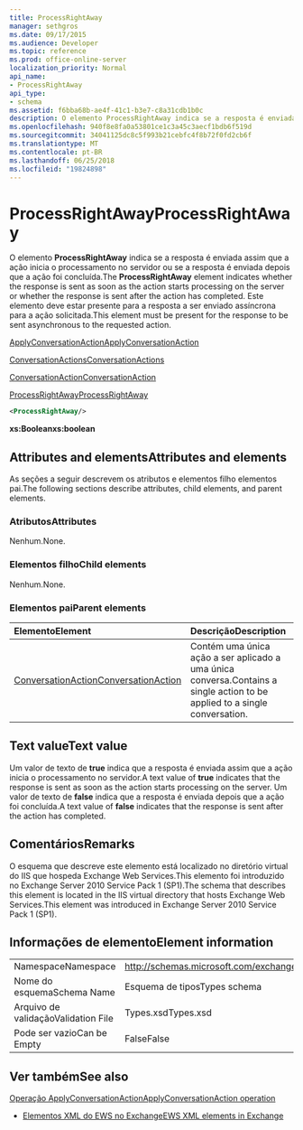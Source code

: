 ```yaml
---
title: ProcessRightAway
manager: sethgros
ms.date: 09/17/2015
ms.audience: Developer
ms.topic: reference
ms.prod: office-online-server
localization_priority: Normal
api_name:
- ProcessRightAway
api_type:
- schema
ms.assetid: f6bba68b-ae4f-41c1-b3e7-c8a31cdb1b0c
description: O elemento ProcessRightAway indica se a resposta é enviada assim que a ação inicia o processamento no servidor ou se a resposta é enviada depois que a ação foi concluída. Este elemento deve estar presente para a resposta a ser enviado assíncrona para a ação solicitada.
ms.openlocfilehash: 940f8e8fa0a53801ce1c3a45c3aecf1bdb6f519d
ms.sourcegitcommit: 34041125dc8c5f993b21cebfc4f8b72f0fd2cb6f
ms.translationtype: MT
ms.contentlocale: pt-BR
ms.lasthandoff: 06/25/2018
ms.locfileid: "19824898"
---
```

# <a name="processrightaway"></a><span data-ttu-id="92d8b-104">ProcessRightAway</span><span class="sxs-lookup"><span data-stu-id="92d8b-104">ProcessRightAway</span></span>

<span data-ttu-id="92d8b-105">O elemento **ProcessRightAway** indica se a resposta é enviada assim que a ação inicia o processamento no servidor ou se a resposta é enviada depois que a ação foi concluída.</span><span class="sxs-lookup"><span data-stu-id="92d8b-105">The **ProcessRightAway** element indicates whether the response is sent as soon as the action starts processing on the server or whether the response is sent after the action has completed.</span></span> <span data-ttu-id="92d8b-106">Este elemento deve estar presente para a resposta a ser enviado assíncrona para a ação solicitada.</span><span class="sxs-lookup"><span data-stu-id="92d8b-106">This element must be present for the response to be sent asynchronous to the requested action.</span></span> 
  
[<span data-ttu-id="92d8b-107">ApplyConversationAction</span><span class="sxs-lookup"><span data-stu-id="92d8b-107">ApplyConversationAction</span></span>](applyconversationaction.md)
  
[<span data-ttu-id="92d8b-108">ConversationActions</span><span class="sxs-lookup"><span data-stu-id="92d8b-108">ConversationActions</span></span>](conversationactions.md)
  
[<span data-ttu-id="92d8b-109">ConversationAction</span><span class="sxs-lookup"><span data-stu-id="92d8b-109">ConversationAction</span></span>](conversationaction.md)
  
[<span data-ttu-id="92d8b-110">ProcessRightAway</span><span class="sxs-lookup"><span data-stu-id="92d8b-110">ProcessRightAway</span></span>](processrightaway.md)
  
```XML
<ProcessRightAway/>
```

 <span data-ttu-id="92d8b-111">**xs:Boolean**</span><span class="sxs-lookup"><span data-stu-id="92d8b-111">**xs:boolean**</span></span>
## <a name="attributes-and-elements"></a><span data-ttu-id="92d8b-112">Attributes and elements</span><span class="sxs-lookup"><span data-stu-id="92d8b-112">Attributes and elements</span></span>

<span data-ttu-id="92d8b-113">As seções a seguir descrevem os atributos e elementos filho elementos pai.</span><span class="sxs-lookup"><span data-stu-id="92d8b-113">The following sections describe attributes, child elements, and parent elements.</span></span>
  
### <a name="attributes"></a><span data-ttu-id="92d8b-114">Atributos</span><span class="sxs-lookup"><span data-stu-id="92d8b-114">Attributes</span></span>

<span data-ttu-id="92d8b-115">Nenhum.</span><span class="sxs-lookup"><span data-stu-id="92d8b-115">None.</span></span>
  
### <a name="child-elements"></a><span data-ttu-id="92d8b-116">Elementos filho</span><span class="sxs-lookup"><span data-stu-id="92d8b-116">Child elements</span></span>

<span data-ttu-id="92d8b-117">Nenhum.</span><span class="sxs-lookup"><span data-stu-id="92d8b-117">None.</span></span>
  
### <a name="parent-elements"></a><span data-ttu-id="92d8b-118">Elementos pai</span><span class="sxs-lookup"><span data-stu-id="92d8b-118">Parent elements</span></span>

|<span data-ttu-id="92d8b-119">**Elemento**</span><span class="sxs-lookup"><span data-stu-id="92d8b-119">**Element**</span></span>|<span data-ttu-id="92d8b-120">**Descrição**</span><span class="sxs-lookup"><span data-stu-id="92d8b-120">**Description**</span></span>|
|:-----|:-----|
|[<span data-ttu-id="92d8b-121">ConversationAction</span><span class="sxs-lookup"><span data-stu-id="92d8b-121">ConversationAction</span></span>](conversationaction.md) <br/> |<span data-ttu-id="92d8b-122">Contém uma única ação a ser aplicado a uma única conversa.</span><span class="sxs-lookup"><span data-stu-id="92d8b-122">Contains a single action to be applied to a single conversation.</span></span>  <br/> |
   
## <a name="text-value"></a><span data-ttu-id="92d8b-123">Text value</span><span class="sxs-lookup"><span data-stu-id="92d8b-123">Text value</span></span>

<span data-ttu-id="92d8b-124">Um valor de texto de **true** indica que a resposta é enviada assim que a ação inicia o processamento no servidor.</span><span class="sxs-lookup"><span data-stu-id="92d8b-124">A text value of **true** indicates that the response is sent as soon as the action starts processing on the server.</span></span> <span data-ttu-id="92d8b-125">Um valor de texto de **false** indica que a resposta é enviada depois que a ação foi concluída.</span><span class="sxs-lookup"><span data-stu-id="92d8b-125">A text value of **false** indicates that the response is sent after the action has completed.</span></span> 
  
## <a name="remarks"></a><span data-ttu-id="92d8b-126">Comentários</span><span class="sxs-lookup"><span data-stu-id="92d8b-126">Remarks</span></span>

<span data-ttu-id="92d8b-127">O esquema que descreve este elemento está localizado no diretório virtual do IIS que hospeda Exchange Web Services.This elemento foi introduzido no Exchange Server 2010 Service Pack 1 (SP1).</span><span class="sxs-lookup"><span data-stu-id="92d8b-127">The schema that describes this element is located in the IIS virtual directory that hosts Exchange Web Services.This element was introduced in Exchange Server 2010 Service Pack 1 (SP1).</span></span>
  
## <a name="element-information"></a><span data-ttu-id="92d8b-128">Informações de elemento</span><span class="sxs-lookup"><span data-stu-id="92d8b-128">Element information</span></span>

|||
|:-----|:-----|
|<span data-ttu-id="92d8b-129">Namespace</span><span class="sxs-lookup"><span data-stu-id="92d8b-129">Namespace</span></span>  <br/> |http://schemas.microsoft.com/exchange/services/2006/types  <br/> |
|<span data-ttu-id="92d8b-130">Nome do esquema</span><span class="sxs-lookup"><span data-stu-id="92d8b-130">Schema Name</span></span>  <br/> |<span data-ttu-id="92d8b-131">Esquema de tipos</span><span class="sxs-lookup"><span data-stu-id="92d8b-131">Types schema</span></span>  <br/> |
|<span data-ttu-id="92d8b-132">Arquivo de validação</span><span class="sxs-lookup"><span data-stu-id="92d8b-132">Validation File</span></span>  <br/> |<span data-ttu-id="92d8b-133">Types.xsd</span><span class="sxs-lookup"><span data-stu-id="92d8b-133">Types.xsd</span></span>  <br/> |
|<span data-ttu-id="92d8b-134">Pode ser vazio</span><span class="sxs-lookup"><span data-stu-id="92d8b-134">Can be Empty</span></span>  <br/> |<span data-ttu-id="92d8b-135">False</span><span class="sxs-lookup"><span data-stu-id="92d8b-135">False</span></span>  <br/> |
   
## <a name="see-also"></a><span data-ttu-id="92d8b-136">Ver também</span><span class="sxs-lookup"><span data-stu-id="92d8b-136">See also</span></span>



[<span data-ttu-id="92d8b-137">Operação ApplyConversationAction</span><span class="sxs-lookup"><span data-stu-id="92d8b-137">ApplyConversationAction operation</span></span>](applyconversationaction-operation.md)


- [<span data-ttu-id="92d8b-138">Elementos XML do EWS no Exchange</span><span class="sxs-lookup"><span data-stu-id="92d8b-138">EWS XML elements in Exchange</span></span>](ews-xml-elements-in-exchange.md)


